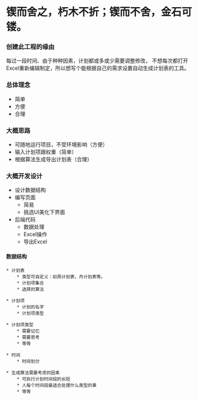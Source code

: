 # 锲而舍之，朽木不折；锲而不舍，金石可镂。

### 创建此工程的缘由
每过一段时间、由于种种因素，计划都或多或少需要调整修改，
不想每次都打开Excel重新编辑制定，所以想写个能根据自己的需求设置自动生成计划表的工具。

### 总体理念
* 简单
* 方便
* 合理

### 大概思路

* 可随地运行项目，不受环境影响（方便）
* 输入计划项跟权重（简单）
* 根据算法生成导出计划表（合理）


### 大概开发设计
* 设计数据结构
* 编写页面
    * 简易
    * 挑选UI美化下界面
* 后端代码
    * 数据处理
    * Excel操作
    * 导出Excel


#### 数据结构
    * 计划表
        * 类型可自定义：如周计划表，月计划表等。
        * 计划项集合
        * 选择的算法
        
    * 计划项
        * 计划的名字
        * 计划项类型
        
    * 计划项类型
        * 需要记忆
        * 需要思考
        * 等等
    
    * 时间
        * 时间划分
        
    * 生成算法需要考虑的因素
        * 可执行计划时间段的长短
        * 人每个时间段最适合处理什么类型的事
        * 等等